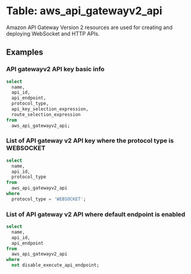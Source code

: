 # Table: aws_api_gatewayv2_api

Amazon API Gateway Version 2 resources are used for creating and deploying WebSocket and HTTP APIs.

## Examples

### API gatewayv2 API key basic info

```sql
select
  name,
  api_id,
  api_endpoint,
  protocol_type,
  api_key_selection_expression,
  route_selection_expression
from
  aws_api_gatewayv2_api;
```


### List of API gateway v2 API key where the protocol type is WEBSOCKET

```sql
select
  name,
  api_id,
  protocol_type
from
  aws_api_gatewayv2_api
where
  protocol_type = 'WEBSOCKET';
```

### List of API gateway v2 API where default endpoint is enabled

```sql
select
  name,
  api_id,
  api_endpoint
from
  aws_api_gatewayv2_api
where
  not disable_execute_api_endpoint;
```
